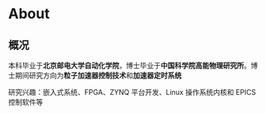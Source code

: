 # About


## 概况
本科毕业于**北京邮电大学自动化学院**，博士毕业于**中国科学院高能物理研究所**。博士期间研究方向为**粒子加速器控制技术**和**加速器定时系统**

研究兴趣：嵌入式系统、FPGA、ZYNQ 平台开发、Linux 操作系统内核和 EPICS 控制软件等


